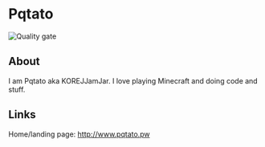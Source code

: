 # Pqtato
![Quality gate](https://sonarcloud.io/api/project_badges/quality_gate?project=pqtatopw_pqtatopw)
## About
I am Pqtato aka KOREJJamJar. I love playing Minecraft and doing code and stuff.
## Links
Home/landing page: http://www.pqtato.pw
